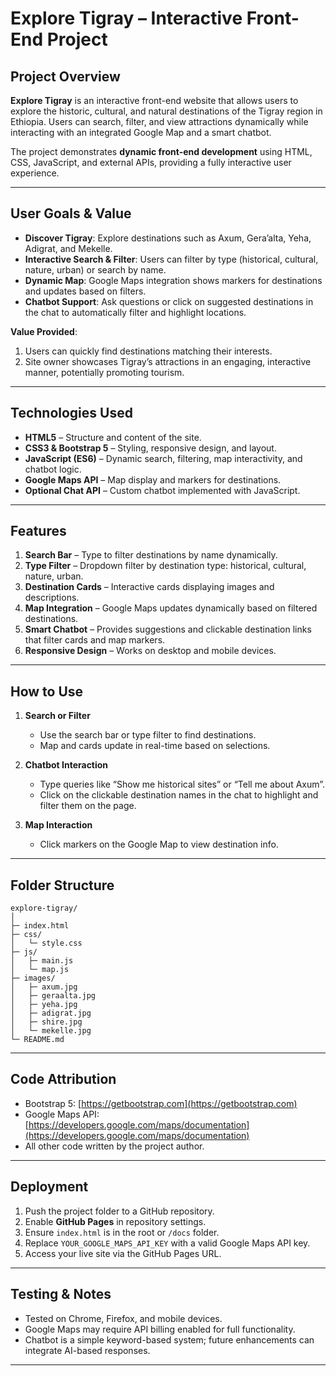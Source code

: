 # Explore Tigray – Interactive Front-End Project

## **Project Overview**

**Explore Tigray** is an interactive front-end website that allows users to explore the historic, cultural, and natural destinations of the Tigray region in Ethiopia. Users can search, filter, and view attractions dynamically while interacting with an integrated Google Map and a smart chatbot.

The project demonstrates **dynamic front-end development** using HTML, CSS, JavaScript, and external APIs, providing a fully interactive user experience.

---

## **User Goals & Value**

* **Discover Tigray**: Explore destinations such as Axum, Gera’alta, Yeha, Adigrat, and Mekelle.
* **Interactive Search & Filter**: Users can filter by type (historical, cultural, nature, urban) or search by name.
* **Dynamic Map**: Google Maps integration shows markers for destinations and updates based on filters.
* **Chatbot Support**: Ask questions or click on suggested destinations in the chat to automatically filter and highlight locations.

**Value Provided**:

1. Users can quickly find destinations matching their interests.
2. Site owner showcases Tigray’s attractions in an engaging, interactive manner, potentially promoting tourism.

---

## **Technologies Used**

* **HTML5** – Structure and content of the site.
* **CSS3 & Bootstrap 5** – Styling, responsive design, and layout.
* **JavaScript (ES6)** – Dynamic search, filtering, map interactivity, and chatbot logic.
* **Google Maps API** – Map display and markers for destinations.
* **Optional Chat API** – Custom chatbot implemented with JavaScript.

---

## **Features**

1. **Search Bar** – Type to filter destinations by name dynamically.
2. **Type Filter** – Dropdown filter by destination type: historical, cultural, nature, urban.
3. **Destination Cards** – Interactive cards displaying images and descriptions.
4. **Map Integration** – Google Maps updates dynamically based on filtered destinations.
5. **Smart Chatbot** – Provides suggestions and clickable destination links that filter cards and map markers.
6. **Responsive Design** – Works on desktop and mobile devices.

---

## **How to Use**

1. **Search or Filter**

   * Use the search bar or type filter to find destinations.
   * Map and cards update in real-time based on selections.

2. **Chatbot Interaction**

   * Type queries like “Show me historical sites” or “Tell me about Axum”.
   * Click on the clickable destination names in the chat to highlight and filter them on the page.

3. **Map Interaction**

   * Click markers on the Google Map to view destination info.

---

## **Folder Structure**

```
explore-tigray/
│
├─ index.html
├─ css/
│   └─ style.css
├─ js/
│   ├─ main.js
│   └─ map.js
├─ images/
│   ├─ axum.jpg
│   ├─ geraalta.jpg
│   ├─ yeha.jpg
│   ├─ adigrat.jpg
│   ├─ shire.jpg
│   └─ mekelle.jpg
└─ README.md
```

---

## **Code Attribution**

* Bootstrap 5: [https://getbootstrap.com](https://getbootstrap.com)
* Google Maps API: [https://developers.google.com/maps/documentation](https://developers.google.com/maps/documentation)
* All other code written by the project author.

---

## **Deployment**

1. Push the project folder to a GitHub repository.
2. Enable **GitHub Pages** in repository settings.
3. Ensure `index.html` is in the root or `/docs` folder.
4. Replace `YOUR_GOOGLE_MAPS_API_KEY` with a valid Google Maps API key.
5. Access your live site via the GitHub Pages URL.

---

## **Testing & Notes**

* Tested on Chrome, Firefox, and mobile devices.
* Google Maps may require API billing enabled for full functionality.
* Chatbot is a simple keyword-based system; future enhancements can integrate AI-based responses.

---
